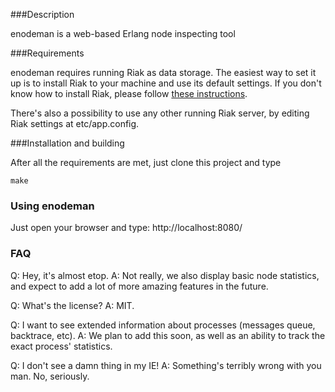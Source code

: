 ###Description

enodeman is a web-based Erlang node inspecting tool


###Requirements

enodeman requires running Riak as data storage. The easiest way to set it up is to install Riak to your machine and use its default settings.
If you don't know how to install Riak, please follow [these instructions](http://wiki.basho.com/Installation-and-Setup.html).

There's also a possibility to use any other running Riak server, by editing Riak settings at etc/app.config.


###Installation and building

After all the requirements are met, just clone this project and type

    make


### Using enodeman

Just open your browser and type:
    http://localhost:8080/

### FAQ

Q: Hey, it's almost etop.
A: Not really, we also display basic node statistics, and expect to add a lot of more amazing features in the future.

Q: What's the license?
A: MIT.

Q: I want to see extended information about processes (messages queue, backtrace, etc).
A: We plan to add this soon, as well as an ability to track the exact process' statistics.

Q: I don't see a damn thing in my IE!
A: Something's terribly wrong with you man. No, seriously.
